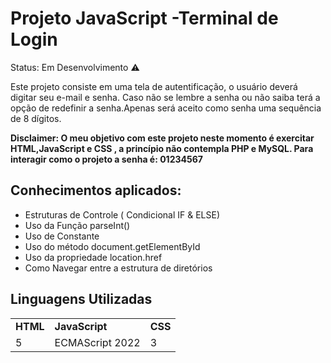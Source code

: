 <h1>Projeto JavaScript -Terminal de Login</h1>

Status: Em Desenvolvimento ⚠️

Este projeto consiste em uma tela de autentificação, o usuário deverá digitar seu e-mail e senha. Caso não se lembre a senha ou não saiba terá a opção de redefinir a senha.Apenas será aceito como senha uma sequência de 8 dígitos.

<strong>Disclaimer: O meu objetivo com este projeto neste momento é exercitar HTML,JavaScript e CSS , a princípio não contempla PHP e MySQL.
Para interagir como o projeto a senha é: 01234567</strong>


<h2>Conhecimentos aplicados:</h2>

+ Estruturas de Controle ( Condicional IF & ELSE)
+ Uso da Função parseInt()
+ Uso de Constante
+ Uso do método document.getElementById
+ Uso da propriedade location.href
+ Como Navegar entre a estrutura de diretórios


<h2>Linguagens Utilizadas</h2>
<table>
<tr>
<td><strong>HTML</strong></td>
<td><strong>JavaScript</strong></td>
<td><strong>CSS</strong></td>
</tr>
<tr>
<td>5</td>
<td>ECMAScript 2022</td>
<td>3</td>
</tr>
</table>



